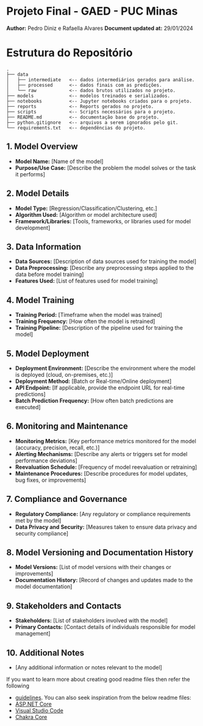 # Projeto Final - GAED - PUC Minas

**Author:** Pedro Diniz e Rafaella Alvares
**Document updated at:** 29/01/2024

# Estrutura do Repositório
```
.
├── data
│   ├── intermediate   <-- dados intermediários gerados para análise.
│   ├── processed      <-- dados finais com as predições.
│   └── raw            <-- dados brutos utilizados no projeto.
├── models             <-- modelos treinados e serializados.
├── notebooks          <-- Jupyter notebooks criados para o projeto.
├── reports            <-- Reports gerados no projeto.
├── scripts            <-- Scripts necessários para o projeto.
├── README.md          <-- documentação base do projeto.
├── python.gitignore   <-- arquivos a serem ignorados pelo git.
└── requirements.txt   <-- dependências do projeto.
```

## 1. Model Overview
- **Model Name:** [Name of the model]
- **Purpose/Use Case:** [Describe the problem the model solves or the task it performs]

## 2. Model Details
- **Model Type:** [Regression/Classification/Clustering, etc.]
- **Algorithm Used:** [Algorithm or model architecture used]
- **Framework/Libraries:** [Tools, frameworks, or libraries used for model development]

## 3. Data Information
- **Data Sources:** [Description of data sources used for training the model]
- **Data Preprocessing:** [Describe any preprocessing steps applied to the data before model training]
- **Features Used:** [List of features used for model training]

## 4. Model Training
- **Training Period:** [Timeframe when the model was trained]
- **Training Frequency:** [How often the model is retrained]
- **Training Pipeline:** [Description of the pipeline used for training the model]

## 5. Model Deployment
- **Deployment Environment:** [Describe the environment where the model is deployed (cloud, on-premises, etc.)]
- **Deployment Method:** [Batch or Real-time/Online deployment]
- **API Endpoint:** [If applicable, provide the endpoint URL for real-time predictions]
- **Batch Prediction Frequency:** [How often batch predictions are executed]

## 6. Monitoring and Maintenance
- **Monitoring Metrics:** [Key performance metrics monitored for the model (accuracy, precision, recall, etc.)]
- **Alerting Mechanisms:** [Describe any alerts or triggers set for model performance deviations]
- **Reevaluation Schedule:** [Frequency of model reevaluation or retraining]
- **Maintenance Procedures:** [Describe procedures for model updates, bug fixes, or improvements]

## 7. Compliance and Governance
- **Regulatory Compliance:** [Any regulatory or compliance requirements met by the model]
- **Data Privacy and Security:** [Measures taken to ensure data privacy and security compliance]

## 8. Model Versioning and Documentation History
- **Model Versions:** [List of model versions with their changes or improvements]
- **Documentation History:** [Record of changes and updates made to the model documentation]

## 9. Stakeholders and Contacts
- **Stakeholders:** [List of stakeholders involved with the model]
- **Primary Contacts:** [Contact details of individuals responsible for model management]

## 10. Additional Notes
- [Any additional information or notes relevant to the model]



If you want to learn more about creating good readme files then refer the following 
- [guidelines](https://docs.microsoft.com/en-us/azure/devops/repos/git/create-a-readme?view=azure-devops). You can also seek inspiration from the below readme files:
- [ASP.NET Core](https://github.com/aspnet/Home)
- [Visual Studio Code](https://github.com/Microsoft/vscode)
- [Chakra Core](https://github.com/Microsoft/ChakraCore)